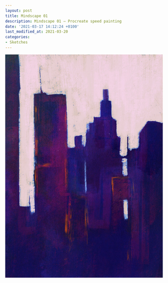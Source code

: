```yaml
---
layout: post
title: Mindscape 01
description: Mindscape 01 — Procreate speed painting
date: '2021-03-17 14:12:24 +0100'
last_modified_at: 2021-03-20
categories:
- Sketches
---
```

![Procreate Mindscape 01](/images/Mindscape_01.jpg)